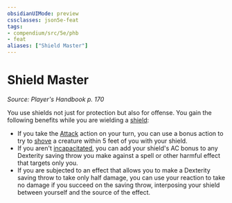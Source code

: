 ```yaml
---
obsidianUIMode: preview
cssclasses: json5e-feat
tags:
- compendium/src/5e/phb
- feat
aliases: ["Shield Master"]
---
```

# Shield Master
*Source: Player's Handbook p. 170*  

You use shields not just for protection but also for offense. You gain the following benefits while you are wielding a [shield](shield.md#):

- If you take the [Attack](../../5e-rules/actions.md##Attack) action on your turn, you can use a bonus action to try to [shove](../../5e-rules/actions.md##shove) a creature within 5 feet of you with your shield.  
- If you aren't [incapacitated](../../5e-rules/conditions.md##incapacitated), you can add your shield's AC bonus to any Dexterity saving throw you make against a spell or other harmful effect that targets only you.  
- If you are subjected to an effect that allows you to make a Dexterity saving throw to take only half damage, you can use your reaction to take no damage if you succeed on the saving throw, interposing your shield between yourself and the source of the effect.